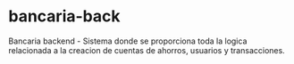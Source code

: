 # bancaria-back
Bancaria backend - Sistema donde se proporciona toda la logica relacionada a la creacion de cuentas de ahorros, usuarios y transacciones.
